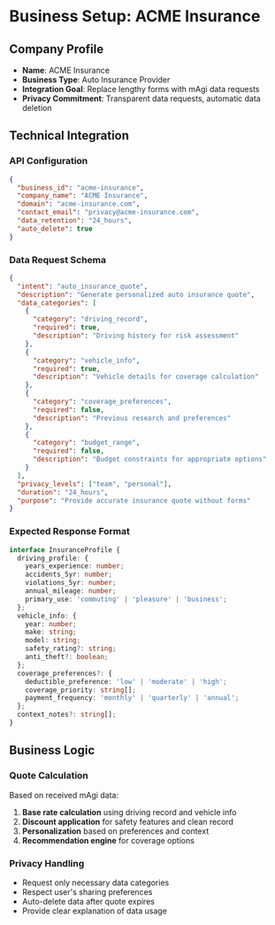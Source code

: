 # Business Setup: ACME Insurance

## Company Profile
- **Name**: ACME Insurance  
- **Business Type**: Auto Insurance Provider
- **Integration Goal**: Replace lengthy forms with mAgi data requests
- **Privacy Commitment**: Transparent data requests, automatic data deletion

## Technical Integration

### API Configuration
```json
{
  "business_id": "acme-insurance",
  "company_name": "ACME Insurance", 
  "domain": "acme-insurance.com",
  "contact_email": "privacy@acme-insurance.com",
  "data_retention": "24_hours",
  "auto_delete": true
}
```

### Data Request Schema
```json
{
  "intent": "auto_insurance_quote",
  "description": "Generate personalized auto insurance quote",
  "data_categories": [
    {
      "category": "driving_record", 
      "required": true,
      "description": "Driving history for risk assessment"
    },
    {
      "category": "vehicle_info",
      "required": true, 
      "description": "Vehicle details for coverage calculation"
    },
    {
      "category": "coverage_preferences",
      "required": false,
      "description": "Previous research and preferences"
    },
    {
      "category": "budget_range",
      "required": false,
      "description": "Budget constraints for appropriate options"
    }
  ],
  "privacy_levels": ["team", "personal"],
  "duration": "24_hours",
  "purpose": "Provide accurate insurance quote without forms"
}
```

### Expected Response Format
```typescript
interface InsuranceProfile {
  driving_profile: {
    years_experience: number;
    accidents_5yr: number;
    violations_5yr: number;
    annual_mileage: number;
    primary_use: 'commuting' | 'pleasure' | 'business';
  };
  vehicle_info: {
    year: number;
    make: string;
    model: string;
    safety_rating?: string;
    anti_theft?: boolean;
  };
  coverage_preferences?: {
    deductible_preference: 'low' | 'moderate' | 'high';
    coverage_priority: string[];
    payment_frequency: 'monthly' | 'quarterly' | 'annual';
  };
  context_notes?: string[];
}
```

## Business Logic

### Quote Calculation
Based on received mAgi data:
1. **Base rate calculation** using driving record and vehicle info
2. **Discount application** for safety features and clean record  
3. **Personalization** based on preferences and context
4. **Recommendation engine** for coverage options

### Privacy Handling
- Request only necessary data categories
- Respect user's sharing preferences  
- Auto-delete data after quote expires
- Provide clear explanation of data usage